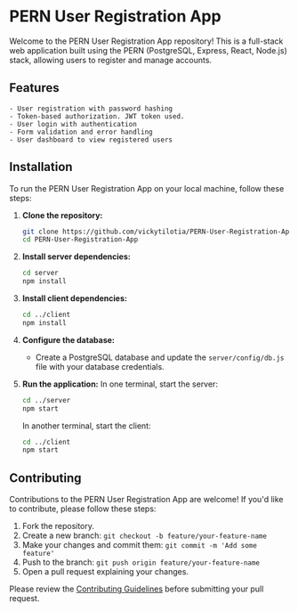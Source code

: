 # PERN User Registration App

Welcome to the PERN User Registration App repository! This is a full-stack web application built using the PERN (PostgreSQL, Express, React, Node.js) stack, allowing users to register and manage accounts.

## Features
```
- User registration with password hashing
- Token-based authorization. JWT token used.
- User login with authentication
- Form validation and error handling
- User dashboard to view registered users
```
## Installation

To run the PERN User Registration App on your local machine, follow these steps:

1. **Clone the repository:**
   ```sh
   git clone https://github.com/vickytilotia/PERN-User-Registration-App.git
   cd PERN-User-Registration-App
   ```

2. **Install server dependencies:**
   ```sh
   cd server
   npm install
   ```

3. **Install client dependencies:**
   ```sh
   cd ../client
   npm install
   ```

4. **Configure the database:**
   - Create a PostgreSQL database and update the `server/config/db.js` file with your database credentials.

5. **Run the application:**
   In one terminal, start the server:
   ```sh
   cd ../server
   npm start
   ```
   In another terminal, start the client:
   ```sh
   cd ../client
   npm start
   ```




## Contributing

Contributions to the PERN User Registration App are welcome! If you'd like to contribute, please follow these steps:

1. Fork the repository.
2. Create a new branch: `git checkout -b feature/your-feature-name`
3. Make your changes and commit them: `git commit -m 'Add some feature'`
4. Push to the branch: `git push origin feature/your-feature-name`
5. Open a pull request explaining your changes.

Please review the [Contributing Guidelines](CONTRIBUTING.md) before submitting your pull request.
